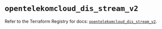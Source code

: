 # `opentelekomcloud_dis_stream_v2`

Refer to the Terraform Registry for docs: [`opentelekomcloud_dis_stream_v2`](https://registry.terraform.io/providers/opentelekomcloud/opentelekomcloud/1.36.49/docs/resources/dis_stream_v2).
